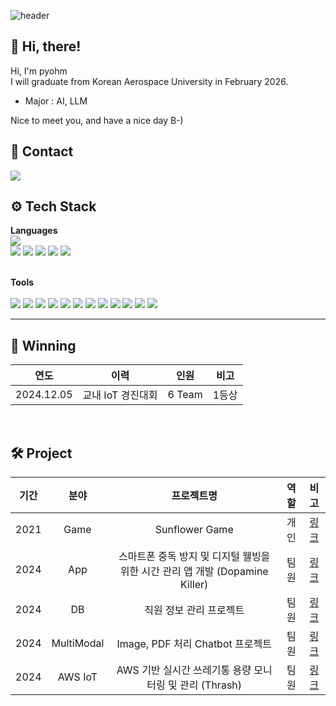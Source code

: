 <div align="left">  

![header](https://capsule-render.vercel.app/api?type=waving&height=320&color=gradient&text=pyohm%20Github&section=header&reversal=false) 

## 👋 Hi, there!  
Hi, I'm pyohm\
I will graduate from Korean Aerospace University in February 2026.
- Major : AI, LLM    
	
Nice to meet you, and have a nice day B-)      
	  
## 💜 Contact  
<img src="https://img.shields.io/badge/pyohm10@gmail.com-EA4335?style=flat&logo=Gmail&logoColor=white"/>

<br>
	    
##  ⚙️ Tech Stack
**Languages**
<br>
	<img src="https://img.shields.io/badge/Python-3776AB?style=flat&logo=Python&logoColor=white"/>  
  <img src="https://img.shields.io/badge/C++-00599C?style=flat-square&logo=C%2B%2B&logoColor=white"/>
  <img src="https://img.shields.io/badge/java-007396?style=flat-square&logo=java&logoColor=white">
 	<img src="https://img.shields.io/badge/Pytorch-EE4C2C?style=flat&logo=Pytorch&logoColor=white"/>
	<img src="https://img.shields.io/badge/SQL-4479A1?style=flat&logo=MySQL&logoColor=white"/>
	<img src="https://img.shields.io/badge/Excel-217346?style=flat&logo=MicrosoftExcel&logoColor=white"/>  
<br>
	
**Tools**
<br>	
	<img src="https://img.shields.io/badge/Jupyter-F37626?style=flat&logo=Jupyter&logoColor=white"/>
	<img src="https://img.shields.io/badge/VS Code-007ACC?style=flat&logo=Visual Studio Code&logoColor=white"/>
  <img src="https://img.shields.io/badge/Amazon AWS-232F3E?style=flat-square&logo=amazonaws&logoColor=white"/>
  <img src="https://img.shields.io/badge/Android Studio-3DDC84?style=flat-square&logo=Android Studio&logoColor=white"/>
  <img src="https://img.shields.io/badge/Anaconda-44A833?style=flat-square&logo=Anaconda&logoColor=white"/>
	<img src="https://img.shields.io/badge/Git-F05032?style=flat&logo=Git&logoColor=white"/>
	<img src="https://img.shields.io/badge/Github-181717?style=flat&logo=Github&logoColor=white"/>
  <img src="https://img.shields.io/badge/Ubuntu-E95420?style=flat-square&logo=Ubuntu&logoColor=white"/>
	<img src="https://img.shields.io/badge/Notion-000000?style=flat&logo=Notion&logoColor=white"/>
  <img src="https://img.shields.io/badge/MySQL-4479A1?style=flat-square&logo=MySQL&logoColor=white"/>
  <img src="https://img.shields.io/badge/Spring-6DB33F?style=flat-square&logo=Spring&logoColor=white"/>
	<img src="https://img.shields.io/badge/Slack-4A154B?style=flat&logo=Slack&logoColor=white"/>
<br>
  
----

## 🏅 Winning
| 연도 | 이력 | 인원 | 비고 |
| :------: | :------: | :------: | :------: |
| 2024.12.05 | 교내 IoT 경진대회 | 6 Team | 1등상 |

<br>

## 🛠️ Project
| 기간 | 분야 | 프로젝트명 | 역할 | 비고 |
| :------: | :------: | :------: | :------: | :------: |
|2021| Game | Sunflower Game | 개인 | [링크](https://github.com/pyohm/Sunflower-game) |
|2024| App | 스마트폰 중독 방지 및 디지털 웰빙을 위한 시간 관리 앱 개발 (Dopamine Killer) | 팀원 | [링크](https://github.com/TaewoongR/dopamine_killer) |
|2024| DB | 직원 정보 관리 프로젝트 | 팀원 | [링크](https://github.com/persi0815/JDBC_work) |
|2024| MultiModal | Image, PDF 처리 Chatbot 프로젝트 | 팀원 | [링크](https://github.com/pyohm/TeamA_Chatbot) |
|2024| AWS IoT | AWS 기반 실시간 쓰레기통 용량 모니터링 및 관리 (Thrash) | 팀원 | [링크](https://github.com/hwouu/trash-network-backend) |
<!--
<br>
   
![Anurag's GitHub stats](https://github-readme-stats.vercel.app/api?username=pyohm&show_icons=true&theme=midnight-dracula)


<br>
	
[![Hits](https://hits.seeyoufarm.com/api/count/incr/badge.svg?url=https%3A%2F%2Fgithub.com%2Fpyohm&count_bg=%2379C83D&title_bg=%23555555&icon=&icon_color=%23E7E7E7&title=hits&edge_flat=false)](https://hits.seeyoufarm.com)*/ -->
